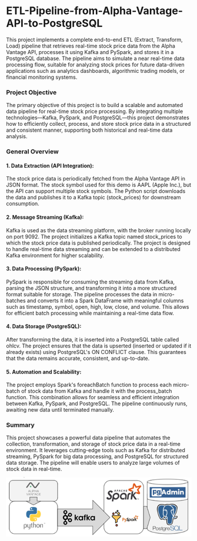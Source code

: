 # ETL-Pipeline-from-Alpha-Vantage-API-to-PostgreSQL

This project implements a complete end-to-end ETL (Extract, Transform, Load) pipeline that retrieves real-time stock price data from the Alpha Vantage API, processes it using Kafka and PySpark, and stores it in a PostgreSQL database. The pipeline aims to simulate a near real-time data processing flow, suitable for analyzing stock prices for future data-driven applications such as analytics dashboards, algorithmic trading models, or financial monitoring systems.

### Project Objective
The primary objective of this project is to build a scalable and automated data pipeline for real-time stock price processing. By integrating multiple technologies—Kafka, PySpark, and PostgreSQL—this project demonstrates how to efficiently collect, process, and store stock price data in a structured and consistent manner, supporting both historical and real-time data analysis.

### General Overview
#### 1. Data Extraction (API Integration):
The stock price data is periodically fetched from the Alpha Vantage API in JSON format. The stock symbol used for this demo is AAPL (Apple Inc.), but the API can support multiple stock symbols. The Python script downloads the data and publishes it to a Kafka topic (stock_prices) for downstream consumption.

#### 2. Message Streaming (Kafka):
Kafka is used as the data streaming platform, with the broker running locally on port 9092. The project initializes a Kafka topic named stock_prices to which the stock price data is published periodically. The project is designed to handle real-time data streaming and can be extended to a distributed Kafka environment for higher scalability.

#### 3. Data Processing (PySpark):
PySpark is responsible for consuming the streaming data from Kafka, parsing the JSON structure, and transforming it into a more structured format suitable for storage. The pipeline processes the data in micro-batches and converts it into a Spark DataFrame with meaningful columns such as timestamp, symbol, open, high, low, close, and volume. This allows for efficient batch processing while maintaining a real-time data flow.

#### 4. Data Storage (PostgreSQL):
After transforming the data, it is inserted into a PostgreSQL table called ohlcv. The project ensures that the data is upserted (inserted or updated if it already exists) using PostgreSQL's ON CONFLICT clause. This guarantees that the data remains accurate, consistent, and up-to-date.

#### 5. Automation and Scalability:
The project employs Spark's foreachBatch function to process each micro-batch of stock data from Kafka and handle it with the process_batch function. This combination allows for seamless and efficient integration between Kafka, PySpark, and PostgreSQL. The pipeline continuously runs, awaiting new data until terminated manually.

### Summary
This project showcases a powerful data pipeline that automates the collection, transformation, and storage of stock price data in a real-time environment. It leverages cutting-edge tools such as Kafka for distributed streaming, PySpark for big data processing, and PostgreSQL for structured data storage. The pipeline will enable users to analyze large volumes of stock data in real-time.

![alt text](https://github.com/gabresman/ETL-Pipeline-from-Alpha-Vantage-API-to-PostgreSQL/blob/main/diagram.png)
